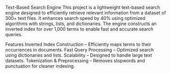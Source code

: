 Text-Based Search Engine
This project is a lightweight text-based search engine designed to efficiently retrieve relevant information from a dataset of 300+ text files. It enhances search speed by 40% using optimized algorithms with strings, lists, and dictionaries. The engine constructs an inverted index for over 1,000 terms to enable fast and accurate search queries.

Features
Inverted Index Construction – Efficiently maps terms to their occurrences in documents.
Fast Query Processing – Optimized search using dictionaries and lists.
Scalability – Designed to handle large text datasets.
Tokenization & Preprocessing – Removes stopwords and punctuation for cleaner indexing.
